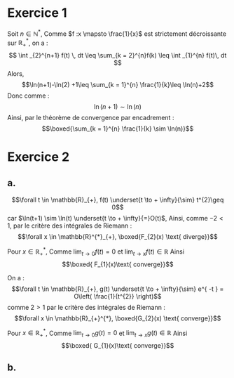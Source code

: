 # Exercice 1
Soit $n \in \mathbb{N}^{*}$, 
Comme $f :x \mapsto \frac{1}{x}$ est strictement décroissante sur $\mathbb{R}^{*}_{+}$, on a : 
$$ \int  _{2}^{n+1} f(t) \, dt \leq \sum_{k = 2}^{n}f(k) \leq \int _{1}^{n} f(t)\, dt $$
Alors, 
$$\ln(n+1)-\ln(2) +1\leq \sum_{k = 1}^{n} \frac{1}{k}\leq \ln(n)+2$$
Donc comme :
$$\ln(n+1) \sim \ln(n)$$
Ainsi, par le théorème de convergence par encadrement :
$$\boxed{\sum_{k = 1}^{n} \frac{1}{k} \sim \ln(n)}$$

# Exercice 2
## a.
$$\forall t \in \mathbb{R}_{+}, f(t) \underset{t \to + \infty}{\sim} t^{2}\geq 0$$
car $\ln(t+1) \sim \ln(t) \underset{t \to + \infty}{=}O(t)$, 
Ainsi, comme $-2 < 1$, par le critère des intégrales de Riemann : 
$$\forall x \in \mathbb{R}^{*}_{+}, \boxed{F_{2}(x) \text{ diverge}}$$

Pour $x \in \mathbb{R}_{+}^{*}$, 
Comme $\lim_{ t \to 0 } f(t) =0$ et $\lim_{ t \to x } f(t) \in \mathbb{R}$ Ainsi
$$\boxed{ F_{1}(x)\text{ converge}}$$

On a :
$$\forall t \in \mathbb{R}_{+}, g(t) \underset{t \to + \infty}{\sim} e^{ -t } = O\left( \frac{1}{t^{2}} \right)$$
comme $2>1$ par le critère des intégrales de Riemann : 
$$\forall x \in \mathbb{R}_{+}^{*}, \boxed{G_{2}(x) \text{ converge}}$$

Pour $x \in \mathbb{R}_{+}^{*}$, 
Comme $\lim_{ t \to 0 } g(t) = 0$ et $\lim_{ t \to x } g(t) \in \mathbb{R}$ Ainsi
$$\boxed{ G_{1}(x)\text{ converge}}$$

## b.
